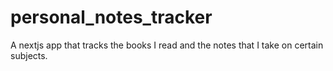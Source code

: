 # personal_notes_tracker
A nextjs app that tracks the books I read and the notes that I take on certain subjects.
